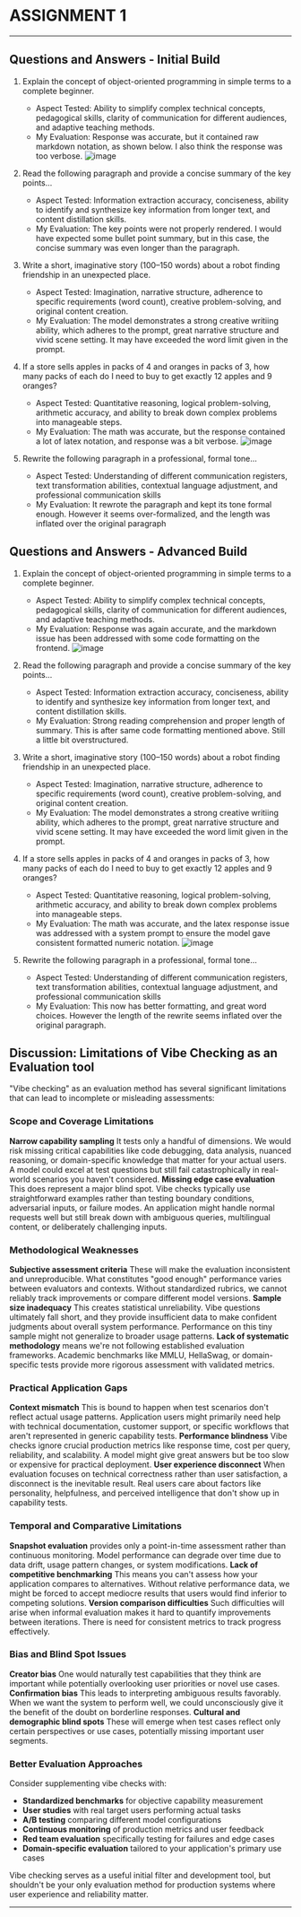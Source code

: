 # ASSIGNMENT 1

---

## Questions and Answers - Initial Build

1. Explain the concept of object-oriented programming in simple terms to a complete beginner.
    - Aspect Tested: Ability to simplify complex technical concepts, pedagogical skills, clarity of communication for different audiences, and adaptive teaching methods.
    - My Evaluation: Response was accurate, but it contained raw markdown notation, as shown below. I also think the response was too verbose.
        ![image](./img/oop.png)

2. Read the following paragraph and provide a concise summary of the key points…
    - Aspect Tested: Information extraction accuracy, conciseness, ability to identify and synthesize key information from longer text, and content distillation skills.
    - My Evaluation: The key points were not properly rendered. I would have expected some bullet point summary, but in this case, the concise summary was even longer than the paragraph.

3. Write a short, imaginative story (100–150 words) about a robot finding friendship in an unexpected place.
    - Aspect Tested: Imagination, narrative structure, adherence to specific requirements (word count), creative problem-solving, and original content creation.
    - My Evaluation: The model demonstrates a strong creative writiing ability, which adheres to the prompt, great narrative structure and vivid scene setting. It may have exceeded the word limit given in the prompt.

4. If a store sells apples in packs of 4 and oranges in packs of 3, how many packs of each do I need to buy to get exactly 12 apples and 9 oranges?
    - Aspect Tested: Quantitative reasoning, logical problem-solving, arithmetic accuracy, and ability to break down complex problems into manageable steps.
    - My Evaluation: The math was accurate, but the response contained a lot of latex notation, and response was a bit verbose.
        ![image](./img/latex-old.png)

5. Rewrite the following paragraph in a professional, formal tone…
    - Aspect Tested: Understanding of different communication registers, text transformation abilities, contextual language adjustment, and professional communication skills
    - My Evaluation: It rewrote the paragraph and kept its tone formal enough. However it seems over-formalized, and the length was inflated over the original paragraph

## Questions and Answers - Advanced Build

1. Explain the concept of object-oriented programming in simple terms to a complete beginner.
    - Aspect Tested: Ability to simplify complex technical concepts, pedagogical skills, clarity of communication for different audiences, and adaptive teaching methods.
    - My Evaluation: Response was again accurate, and the markdown issue has been addressed with some code formatting on the frontend.
        ![image](./img/oop2.png)

2. Read the following paragraph and provide a concise summary of the key points…
    - Aspect Tested: Information extraction accuracy, conciseness, ability to identify and synthesize key information from longer text, and content distillation skills.
    - My Evaluation: Strong reading comprehension and proper length of summary. This is after same code formatting mentioned above. Still a little bit overstructured.

3. Write a short, imaginative story (100–150 words) about a robot finding friendship in an unexpected place.
    - Aspect Tested: Imagination, narrative structure, adherence to specific requirements (word count), creative problem-solving, and original content creation.
    - My Evaluation: The model demonstrates a strong creative writiing ability, which adheres to the prompt, great narrative structure and vivid scene setting. It may have exceeded the word limit given in the prompt.
4. If a store sells apples in packs of 4 and oranges in packs of 3, how many packs of each do I need to buy to get exactly 12 apples and 9 oranges?
    - Aspect Tested: Quantitative reasoning, logical problem-solving, arithmetic accuracy, and ability to break down complex problems into manageable steps.
    - My Evaluation: The math was accurate, and the latex response issue was addressed with a system prompt to ensure the model gave consistent formatted numeric notation.
        ![image](./img/latex-new.png)

5. Rewrite the following paragraph in a professional, formal tone…
    - Aspect Tested: Understanding of different communication registers, text transformation abilities, contextual language adjustment, and professional communication skills
    - My Evaluation: This now has better formatting, and great word choices. However the length of the rewrite seems inflated over the original paragraph.

## Discussion: Limitations of Vibe Checking as an Evaluation tool

"Vibe checking" as an evaluation method has several significant limitations that can lead to incomplete or misleading assessments:

### **Scope and Coverage Limitations**

**Narrow capability sampling** It tests only a handful of dimensions. We would risk missing critical capabilities like code debugging, data analysis, nuanced reasoning, or domain-specific knowledge that matter for your actual users. A model could excel at test questions but still fail catastrophically in real-world scenarios you haven't considered.
**Missing edge case evaluation** This does represent a major blind spot. Vibe checks typically use straightforward examples rather than testing boundary conditions, adversarial inputs, or failure modes. An application might handle normal requests well but still break down with ambiguous queries, multilingual content, or deliberately challenging inputs.

### **Methodological Weaknesses**

**Subjective assessment criteria** These will make the evaluation inconsistent and unreproducible. What constitutes "good enough" performance varies between evaluators and contexts. Without standardized rubrics, we cannot reliably track improvements or compare different model versions.
**Sample size inadequacy** This creates statistical unreliability. Vibe questions ultimately fall short, and they provide insufficient data to make confident judgments about overall system performance. Performance on this tiny sample might not generalize to broader usage patterns.
**Lack of systematic methodology** means we're not following established evaluation frameworks. Academic benchmarks like MMLU, HellaSwag, or domain-specific tests provide more rigorous assessment with validated metrics.

### **Practical Application Gaps**

**Context mismatch** This is bound to happen when test scenarios don't reflect actual usage patterns. Application users might primarily need help with technical documentation, customer support, or specific workflows that aren't represented in generic capability tests.
**Performance blindness** Vibe checks ignore crucial production metrics like response time, cost per query, reliability, and scalability. A model might give great answers but be too slow or expensive for practical deployment.
**User experience disconnect** When evaluation focuses on technical correctness rather than user satisfaction, a disconnect is the inevitable result. Real users care about factors like personality, helpfulness, and perceived intelligence that don't show up in capability tests.

### **Temporal and Comparative Limitations**

**Snapshot evaluation** provides only a point-in-time assessment rather than continuous monitoring. Model performance can degrade over time due to data drift, usage pattern changes, or system modifications.
**Lack of competitive benchmarking** This means you can't assess how your application compares to alternatives. Without relative performance data, we might be forced to accept mediocre results that users would find inferior to competing solutions.
**Version comparison difficulties** Such difficulties will arise when informal evaluation makes it hard to quantify improvements between iterations. There is need for consistent metrics to track progress effectively.

### **Bias and Blind Spot Issues**

**Creator bias** One would naturally test capabilities that they think are important while potentially overlooking user priorities or novel use cases.
**Confirmation bias** This leads to interpreting ambiguous results favorably. When we want the system to perform well, we could unconsciously give it the benefit of the doubt on borderline responses.
**Cultural and demographic blind spots** These will emerge when test cases reflect only certain perspectives or use cases, potentially missing important user segments.

### **Better Evaluation Approaches**

Consider supplementing vibe checks with:

- **Standardized benchmarks** for objective capability measurement
- **User studies** with real target users performing actual tasks
- **A/B testing** comparing different model configurations
- **Continuous monitoring** of production metrics and user feedback
- **Red team evaluation** specifically testing for failures and edge cases
- **Domain-specific evaluation** tailored to your application's primary use cases

Vibe checking serves as a useful initial filter and development tool, but shouldn't be your only evaluation method for production systems where user experience and reliability matter.

---


